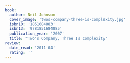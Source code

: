 ```yaml
---
book:
  author: Neil Johnson
  cover_image: 'twos-company-three-is-complexity.jpg'
  isbn10: '1851684883'
  isbn13: '9781851684885'
  publication_year: '2007'
  title: "Two's Company, Three Is Complexity"
review:
  date_read: '2011-04'
  rating: ''
---
```

